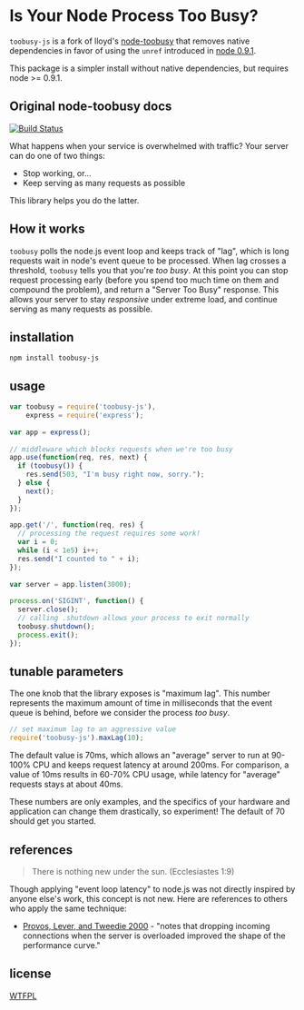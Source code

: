 # Is Your Node Process Too Busy?

`toobusy-js` is a fork of lloyd's [node-toobusy](http://github.com/lloyd/node-toobusy) that removes native dependencies
in favor of using the `unref` introduced in [node 0.9.1](http://blog.nodejs.org/2012/08/28/node-v0-9-1-unstable/).

This package is a simpler install without native dependencies, but requires node >= 0.9.1.

## Original node-toobusy docs

[![Build Status](https://secure.travis-ci.org/STRML/node-toobusy.png)](http://travis-ci.org/STRML/node-toobusy)

What happens when your service is overwhelmed with traffic?
Your server can do one of two things:

  * Stop working, or...
  * Keep serving as many requests as possible

This library helps you do the latter.

## How it works

`toobusy` polls the node.js event loop and keeps track of "lag",
which is long requests wait in node's event queue to be processed.
When lag crosses a threshold, `toobusy` tells you that you're *too busy*.
At this point you can stop request processing early
(before you spend too much time on them and compound the problem),
and return a "Server Too Busy" response.
This allows your server to stay *responsive* under extreme load,
and continue serving as many requests as possible.

## installation

```
npm install toobusy-js
```


## usage

```javascript
var toobusy = require('toobusy-js'),
    express = require('express');
    
var app = express();
    
// middleware which blocks requests when we're too busy
app.use(function(req, res, next) {
  if (toobusy()) {
    res.send(503, "I'm busy right now, sorry.");
  } else {
    next();
  } 
});
    
app.get('/', function(req, res) {
  // processing the request requires some work!
  var i = 0;
  while (i < 1e5) i++;
  res.send("I counted to " + i);
});
  
var server = app.listen(3000);
  
process.on('SIGINT', function() {
  server.close();
  // calling .shutdown allows your process to exit normally
  toobusy.shutdown();
  process.exit();
});
```

## tunable parameters

The one knob that the library exposes is "maximum lag".
This number represents the maximum amount of time in milliseconds that the event queue is behind,
before we consider the process *too busy*.

```javascript
// set maximum lag to an aggressive value
require('toobusy-js').maxLag(10);
```

The default value is 70ms,
which allows an "average" server to run at 90-100% CPU
and keeps request latency at around 200ms.
For comparison, a value of 10ms results in 60-70% CPU usage,
while latency for "average" requests stays at about 40ms.

These numbers are only examples,
and the specifics of your hardware and application can change them drastically,
so experiment!
The default of 70 should get you started.

## references

> There is nothing new under the sun. (Ecclesiastes 1:9)

Though applying "event loop latency" to node.js was not directly inspired by anyone else's work,
this concept is not new.  Here are references to others who apply the same technique:

  * [Provos, Lever, and Tweedie 2000](http://www.kegel.com/c10k.html#tips) - "notes that dropping incoming connections when the server is overloaded improved the shape of the performance curve."

## license

[WTFPL](http://wtfpl.org)
